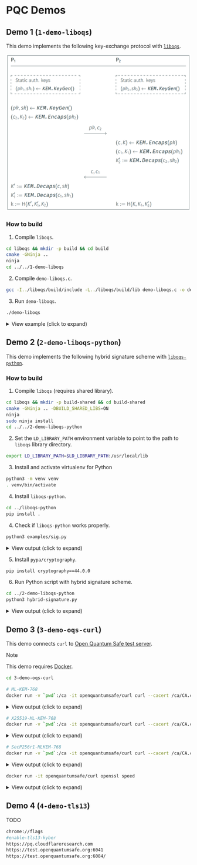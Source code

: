 # PQC Demos

## Demo 1 (`1-demo-liboqs`)

This demo implements the following key-exchange protocol with [`liboqs`](https://github.com/open-quantum-safe/liboqs).

![Key exchange protocol](./docs/images/key-exchange-protocol.PNG)

### How to build

1. Compile `liboqs`.

```bash
cd liboqs && mkdir -p build && cd build
cmake -GNinja ..
ninja
cd ../../1-demo-liboqs
```

2. Compile `demo-liboqs.c`.

```bash
gcc -I../liboqs/build/include -L../liboqs/build/lib demo-liboqs.c -o demo-liboqs -loqs -lcrypto -pthread
```

3. Run `demo-liboqs`.

```bash
./demo-liboqs
```
<details>
<summary>View example (click to expand)</summary>

```
[--] Selected KEM: ML-KEM-1024

[P1] Generating static keys...
[P1] pk1 (1568 bytes): 4d70765d4b3802288c46a49b2f6047c0...8a6c9a892d07efa9ab87b07a7544f1ca
[P1] sk1 (3168 bytes): 5189acae586bcd47a9dc46891cd2894b...07b9ac2186b4bb38656de633f44fd68b

[P2] Generating static keys...
[P2] pk2 (1568 bytes): ea50173c43587736b4b760aa4c0bcbdc...f2231573959382913e77bfcedbf73729
[P2] sk2 (3168 bytes): 3d0ac831a76aaec24594773fc3b6828c...b0167d388aeed9ca4bb9835f850c2e25

[P1] Generating ephemeral pk and sk...
[P1] pk (1568 bytes): 13da9dd0b96aaafab6e4020fc141578e...6a774c6fbe46dba891a783ff00a4e50d
[P1] sk (3168 bytes): 32a4488f51869e6258802871aa388757...3488dd6d84b242e22b6c34f88583d131
[P1] Generating encapsulation...
[P1] c2 (1568 bytes): 7c7b667fb9145a692dd6cf44d54a0e8d...a1911153190a9e4d20ca89f0adc6f51b
[P1] k2 (32 bytes): 512b9d7d264d8f69da5f40d9766c50f81b07ed9a6ff890c34baa459c60e082eb
[P1] Sending pk and c2 to P2...

[P2] Generating encapsulation...
[P2] c (1568 bytes): ae384d6317bb175a09c025f1cd8514cb...0830133c20cd4bc8ef2b2fb73c668c30
[P2] k (32 bytes): f50f307c99f7aa119b601105882ea285b4da50aec6823ca4f863d63843694cc6
[P2] Generating encapsulation...
[P2] c1 (1568 bytes): 390e2d8fe16e5240a7f89e28a6395d28...555e6716f186d67514a9fcc471158d9d
[P2] k1 (32 bytes): 317fe0cec8bcd21ec2dc04f40b841a53bbcd58a91c9d48892b89df0eca750cb3
[P2] Generating decapsulation...
[P2] k2_prime (32 bytes): 512b9d7d264d8f69da5f40d9766c50f81b07ed9a6ff890c34baa459c60e082eb
[P2] Sending c and c1 to P1...

[P1] Generating decapsulation...
[P1] k_prime (32 bytes): f50f307c99f7aa119b601105882ea285b4da50aec6823ca4f863d63843694cc6
[P1] Generating decapsulation...
[P1] k1_prime (32 bytes): 317fe0cec8bcd21ec2dc04f40b841a53bbcd58a91c9d48892b89df0eca750cb3

[P1] shared key: ceafc8c0b82344e1fc203ab956862fc090e56e178b1b987dab4213fa3d0d9eab
[P2] shared key: ceafc8c0b82344e1fc203ab956862fc090e56e178b1b987dab4213fa3d0d9eab
[--] Key exchange successful!
```    
</details>


## Demo 2 (`2-demo-liboqs-python`)

This demo implements the following hybrid signature scheme with [`liboqs-python`](https://github.com/open-quantum-safe/liboqs).

### How to build

1. Compile `liboqs` (requires shared library).

```bash
cd liboqs && mkdir -p build-shared && cd build-shared
cmake -GNinja .. -DBUILD_SHARED_LIBS=ON
ninja
sudo ninja install
cd ../../2-demo-liboqs-python
```

2. Set the `LD_LIBRARY_PATH` environment variable to point to the path to `liboqs` library directory.

```bash
export LD_LIBRARY_PATH=$LD_LIBRARY_PATH:/usr/local/lib
```

3. Install and activate virtualenv for Python

```bash
python3 -m venv venv
. venv/bin/activate
```

4. Install `liboqs-python`.

```bash
cd ../liboqs-python
pip install .
```

4. Check if `liboqs-python` works properly.

```bash
python3 examples/sig.py
```

<details>
<summary>View output (click to expand)</summary>

```
liboqs version: 0.12.0
liboqs-python version: 0.12.0
Enabled signature mechanisms:
['Dilithium2', 'Dilithium3', 'Dilithium5', 'ML-DSA-44', 'ML-DSA-65',
 'ML-DSA-87', 'Falcon-512', 'Falcon-1024', 'Falcon-padded-512',
 'Falcon-padded-1024', 'SPHINCS+-SHA2-128f-simple', 'SPHINCS+-SHA2-128s-simple',
 'SPHINCS+-SHA2-192f-simple', 'SPHINCS+-SHA2-192s-simple',
 'SPHINCS+-SHA2-256f-simple', 'SPHINCS+-SHA2-256s-simple',
 'SPHINCS+-SHAKE-128f-simple', 'SPHINCS+-SHAKE-128s-simple',
 'SPHINCS+-SHAKE-192f-simple', 'SPHINCS+-SHAKE-192s-simple',
 'SPHINCS+-SHAKE-256f-simple', 'SPHINCS+-SHAKE-256s-simple', 'MAYO-1', 'MAYO-2',
 'MAYO-3', 'MAYO-5', 'cross-rsdp-128-balanced', 'cross-rsdp-128-fast',
 'cross-rsdp-128-small', 'cross-rsdp-192-balanced', 'cross-rsdp-192-fast',
 'cross-rsdp-192-small', 'cross-rsdp-256-balanced', 'cross-rsdp-256-fast',
 'cross-rsdp-256-small', 'cross-rsdpg-128-balanced', 'cross-rsdpg-128-fast',
 'cross-rsdpg-128-small', 'cross-rsdpg-192-balanced', 'cross-rsdpg-192-fast',
 'cross-rsdpg-192-small', 'cross-rsdpg-256-balanced', 'cross-rsdpg-256-fast',
 'cross-rsdpg-256-small']

Signature details:
{'claimed_nist_level': 2,
 'is_euf_cma': True,
 'length_public_key': 1312,
 'length_secret_key': 2560,
 'length_signature': 2420,
 'name': 'ML-DSA-44',
 'sig_with_ctx_support': True,
 'version': 'FIPS204'}

Valid signature? True
```
</details>

5. Install `pypa/cryptography`.

```bash
pip install cryptography==44.0.0
```

6. Run Python script with hybrid signature scheme.

```bash
cd ../2-demo-liboqs-python
python3 hybrid-signature.py
```

<details>
<summary>View output (click to expand)</summary>

```bash
[KEYGEN] Generating keypairs...
[KEYGEN] Generating keyapir for ML-DSA-87...
[KEYGEN] pkPQC (2592 bytes): 583940f87c3271b7bb722dde0eb9d6e2...795c025b1ccbd7d61ad4f8d15f3f0ebb
[KEYGEN] skPQC (4896 bytes): 583940f87c3271b7bb722dde0eb9d6e2...385e0bd69dfcf1dced67bd1a44bf1184
[KEYGEN] Generating keyapir for Ed448...
[KEYGEN] pkT (57 bytes): e84546ddaf7cc8b1afa5468962e831ecdeea3c34c0413bd32e64aadbdac74b412dc251b5477c0a542f58a2f04cfa0f984be40e974b7c6d0c00
[KEYGEN] skT (57 bytes): dc45bdd038c758807a5af769852b750666c27eabf4c95020d0fa29679c8f60f710d2d0cdbd8ef7e24d1bd547fb4c99b05359ff5a2e4afdca58

[SIGN] Signing message "An important message to sign" with both signature schemes...
[SIGN] Signing message "An important message to sign" with ML-DSA-87...
[SIGN] sigPQC (4627 bytes): 4ddc7dde7d44545446d715f69fa669a1...0000000000000000020c12171c23292f
[SIGN] Signing message "An important message to sign" with Ed448...
[SIGN] sigT (114 bytes): f9be244ffb3a7360693f02d2fc28cade...ab73515355f9ceb47796b519b26b0c00
[SIGN] Hybrid signature is sigPQC || sigT

[VERIFY] Verifying signatures...
[VERIFY] The hybrid signature is valid
[VERIFY] if and only if both signatures are valid
[VERIFY] Verifying signature with ML-DSA-87...
[VERIFY] Is signature valid for ML-DSA-87?: True
[VERIFY] Verifying signature with Ed448...
[VERIFY] Is signature valid for Ed448?: True
[VERIFY] Hybrid signature is valid iff both
[VERIFY] signatures are valid
[VERIFY] Is hybrid signature valid?: True
```
</details>


## Demo 3 (`3-demo-oqs-curl`)

This demo connects `curl` to [Open Quantum Safe test server](https://test.openquantumsafe.org).

> [!NOTE]
> This demo requires [Docker](https://www.docker.com/).

```bash
cd 3-demo-oqs-curl
```

```bash
# ML-KEM-768
docker run -v `pwd`:/ca -it openquantumsafe/curl curl --cacert /ca/CA.crt --curves mlkem768 https://test.openquantumsafe.org:6020
```

<details>
<summary>View output (click to expand)</summary>

```bash
<!DOCTYPE html>
<html>
<head>
<title>Open Quantum Safe interop test server for quantum-safe cryptography</title>
</head>
<body>
<h1 align=center>
Successfully connected using
ecdsap256-mlkem768!
</h1>

Client-side KEM algorithm(s) indicated:
mlkem768
</body>
</html>
```
</details>

```bash
# X25519-ML-KEM-768
docker run -v `pwd`:/ca -it openquantumsafe/curl curl --cacert /ca/CA.crt --curves X25519MLKEM768 https://test.openquantumsafe.org:6002
```

<details>
<summary>View output (click to expand)</summary>

```bash
<!DOCTYPE html>
<html>
<head>
<title>Open Quantum Safe interop test server for quantum-safe cryptography</title>
</head>
<body>
<h1 align=center>
Successfully connected using
ecdsap256-X25519MLKEM768!
</h1>

Client-side KEM algorithm(s) indicated:
X25519MLKEM768
</body>
</html>
```
</details>

```bash
# SecP256r1-MLKEM-768
docker run -v `pwd`:/ca -it openquantumsafe/curl curl --cacert /ca/CA.crt --curves SecP256r1MLKEM768 https://test.openquantumsafe.org:6001
```

<details>
<summary>View output (click to expand)</summary>

```bash
<!DOCTYPE html>
<html>
<head>
<title>Open Quantum Safe interop test server for quantum-safe cryptography</title>
</head>
<body>
<h1 align=center>
Successfully connected using
ecdsap256-SecP256r1MLKEM768!
</h1>

Client-side KEM algorithm(s) indicated:
SecP256r1MLKEM768
</body>
</html>
```
</details>

```bash
docker run -it openquantumsafe/curl openssl speed
```

<details>
<summary>View output (click to expand)</summary>

```bash
```
</details>

## Demo 4 (`4-demo-tls13`)

TODO

```bash
chrome://flags
#enable-tls13-kyber
https://pq.cloudflareresearch.com
https://test.openquantumsafe.org:6041
https://test.openquantumsafe.org:6084/
```
